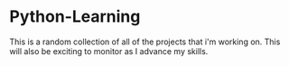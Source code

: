 # Python-Learning
This is a random collection of all of the projects that i'm working on. This will also be exciting to monitor as I advance my skills.
